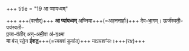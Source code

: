 +++
title = "19 आ प्यायध्वम्"

+++
+++(वत्सैर्)+++ **आ प्या॑यध्वम्** अघ्निया+++(=अहननार्हाः)+++ देव-भा॒गम्। 
ऊर्ज॑स्वती॒ᳶ पय॑स्वतीᳶ  
प्र॒जा-व॑तीर् अन्-अमी॒वा अ॑-य॒क्ष्मा  
**मा** व॑स् स्ते॒न **ई॑शत॒**+++(=स्ववशं कुर्यात्)+++ माऽघशꣳ॑सः।+++(र४)+++